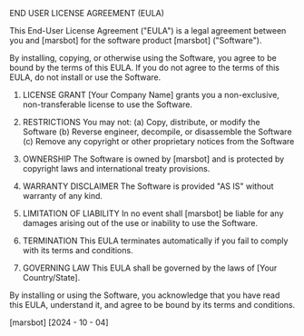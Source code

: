 END USER LICENSE AGREEMENT (EULA)

This End-User License Agreement ("EULA") is a legal agreement between you and [marsbot] for the software product [marsbot] ("Software").

By installing, copying, or otherwise using the Software, you agree to be bound by the terms of this EULA. If you do not agree to the terms of this EULA, do not install or use the Software.

1. LICENSE GRANT
[Your Company Name] grants you a non-exclusive, non-transferable license to use the Software.

2. RESTRICTIONS
You may not:
(a) Copy, distribute, or modify the Software
(b) Reverse engineer, decompile, or disassemble the Software
(c) Remove any copyright or other proprietary notices from the Software

3. OWNERSHIP
The Software is owned by [marsbot] and is protected by copyright laws and international treaty provisions.

4. WARRANTY DISCLAIMER
The Software is provided "AS IS" without warranty of any kind.

5. LIMITATION OF LIABILITY
In no event shall [marsbot] be liable for any damages arising out of the use or inability to use the Software.

6. TERMINATION
This EULA terminates automatically if you fail to comply with its terms and conditions.

7. GOVERNING LAW
This EULA shall be governed by the laws of [Your Country/State].

By installing or using the Software, you acknowledge that you have read this EULA, understand it, and agree to be bound by its terms and conditions.

[marsbot]
[2024 - 10 - 04]
